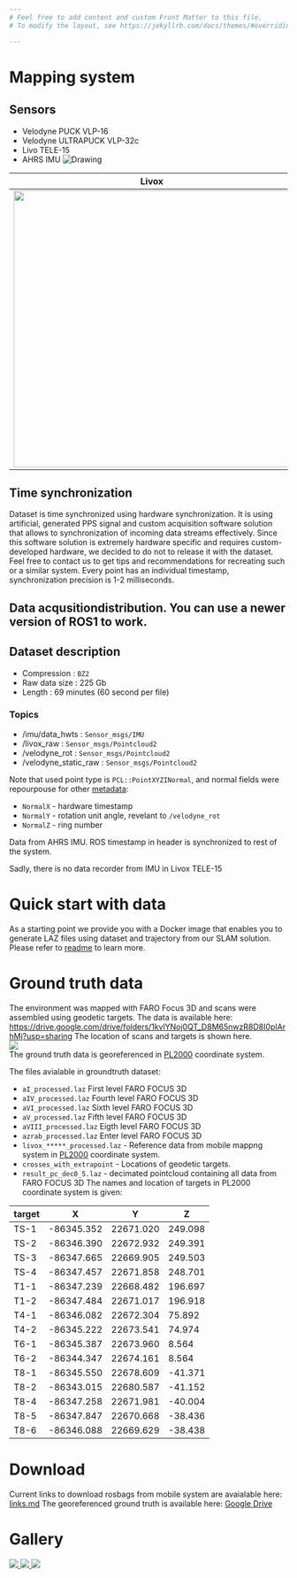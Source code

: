```yaml
---
# Feel free to add content and custom Front Matter to this file.
# To modify the layout, see https://jekyllrb.com/docs/themes/#overriding-theme-defaults

---
```


# Mapping system

## Sensors
 - Velodyne PUCK VLP-16 
 - Velodyne ULTRAPUCK VLP-32c
 - Livo TELE-15
 - AHRS IMU
![Drawing](/assets/drawing.svg)

| Livox | VLP32c | VLP16  | All |
| - | - | - | - |
| [ <img src="assets/livox_full.gif" height="500"/> ](assets/livox_full.gif) |  [<img src="assets/vpl32c.gif" height="500"/>](assets/vpl32c.gif)  | [ <img src="assets/rot.gif" height="500"/>  ](assets/rot.gif)  | [ <img src="assets/all3_lasers.gif" height="500"/>  ](assets/all3_lasers.gif)  | 

## Time synchronization

Dataset is time synchronized using hardware synchronization. 
It is using artificial, generated PPS signal and custom acquisition software solution that allows to synchronization of incoming data streams effectively. 
Since this software solution is extremely hardware specific and requires custom-developed hardware, we decided to do not to release it with the dataset.
Feel free to contact us to get tips and recommendations for recreating such or a similar system.
Every point has an individual timestamp, synchronization precision is 1-2 milliseconds.

## Data acqusitiondistribution. You can use a newer version of ROS1 to work.

## Dataset description

- Compression : `BZ2`
- Raw data size : 225 Gb
- Length : 69 minutes (60 second per file)

### Topics

- /imu/data_hwts : `Sensor_msgs/IMU` 
- /livox_raw :
`Sensor_msgs/Pointcloud2`
- /velodyne_rot :
`Sensor_msgs/Pointcloud2`
- /velodyne_static_raw :
`Sensor_msgs/Pointcloud2`

Note that used point type is `PCL::PointXYZINormal`, and normal fields were repourpouse for other [metadata](https://github.com/michalpelka/mine-mapping-export-las/blob/main/process_mine_data/src/release_data_laz.cpp#L156):
- `NormalX` - hardware timestamp
- `NormalY` - rotation unit angle, revelant to `/velodyne_rot`
- `NormalZ` - ring number 

Data from AHRS IMU. ROS timestamp in header is synchronized to rest of the system.

Sadly, there is no data recorder from IMU in Livox TELE-15

# Quick start with data

As a starting point we provide you with a Docker image that enables you to generate LAZ files using dataset and trajectory from our SLAM solution. Please refer to [readme](https://github.com/michalpelka/mine-mapping-dataset/blob/main/README.md) to learn more.
 

# Ground truth data
The environment was mapped with FARO Focus 3D and scans were assembled using geodetic targets.
The data is available here: https://drive.google.com/drive/folders/1kvlYNoj0QT_D8M65nwzR8D8I0pIArhMj?usp=sharing
The location of scans and targets is shown here.  
[ ![](assets/all_3_small.png) ](assets/all_3.png)  
The ground truth data is georeferenced in [PL2000](https://epsg.io/2178) coordinate system. 

The files avialable in groundtruth dataset:
 - `aI_processed.laz` First level FARO FOCUS 3D
 - `aIV_processed.laz` Fourth level FARO FOCUS 3D
 - `aVI_processed.laz` Sixth level FARO FOCUS 3D
 - `aV_processed.laz` Fifth level FARO FOCUS 3D
 - `aVIII_processed.laz` Eigth level FARO FOCUS 3D
 - `azrab_processed.laz` Enter level FARO FOCUS 3D
 - `livox_*****_processed.laz` - Reference data from mobile mappng system in [PL2000](https://epsg.io/2178) coordinate system. 
 - `crosses_with_extrapoint` - Locations of geodetic targets.
 - `result_pc_dec0_5.laz` - decimated pointcloud containing all data from  FARO FOCUS 3D
The names and location of targets in PL2000 coordinate system is given:

|target| X | Y | Z                        |
|------|------------|-----------|---------|
| TS-1 | -86345.352 | 22671.020 | 249.098 |
| TS-2 | -86346.390 | 22672.932 | 249.391 |
| TS-3 | -86347.665 | 22669.905 | 249.503 |
| TS-4 | -86347.457 | 22671.858 | 248.701 |
| T1-1 | -86347.239 | 22668.482 | 196.697 |
| T1-2 | -86347.484 | 22671.017 | 196.918 |
| T4-1 | -86346.082 | 22672.304 | 75.892  |
| T4-2 | -86345.222 | 22673.541 | 74.974  |
| T6-1 | -86345.387 | 22673.960 | 8.564   |
| T6-2 | -86344.347 | 22674.161 | 8.564   |
| T8-1 | -86345.550 | 22678.609 | -41.371 |
| T8-2 | -86343.015 | 22680.587 | -41.152 |
| T8-4 | -86347.258 | 22671.981 | -40.004 |
| T8-5 | -86347.847 | 22670.668 | -38.436 |
| T8-6 | -86346.088 | 22669.629 | -38.438 |

# Download
Current links to download rosbags from mobile system are avaialable here: 
[links.md](https://github.com/michalpelka/mine-mapping-dataset/blob/gh-pages/docs/assets/links.md)
The georeferenced ground truth is available here:
[Google Drive](https://drive.google.com/drive/folders/1kvlYNoj0QT_D8M65nwzR8D8I0pIArhMj?usp=sharing)

# Gallery
[ ![](assets/photo1_small.jpg) ](assets/photo1.jpg)
[ ![](assets/photo2_small.jpg) ](assets/photo2.jpg)
[ ![](assets/photo3_small.jpg) ](assets/photo3.jpg)